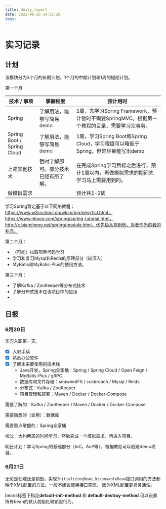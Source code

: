 ```yaml
---
title: daily_report
date: 2022-06-20 14:55:28
tags:
---
```


# 实习记录

## 计划

该模块分为3个月的长期计划，1个月的中期计划和1周的短期计划。

第一个月

| 技术 / 事项                | 掌握程度                             | 预计用时                                                     |
| -------------------------- | ------------------------------------ | ------------------------------------------------------------ |
| Spring                     | 了解用法，能够写简易demo             | 1周，先学习Spring Framework，预计暂时不需要SpringMVC。根据第一个教程的目录，需要学习完事务。 |
| Spring Boot / Spring Cloud | 了解用法，能够写简易demo             | 1周，学习Spring Boot和Spring Cloud，学习程度可以略低于Spring，但是尽量能写出demo |
| 上述其他技术               | 暂时了解即可。部分技术已经有所了解。 | 在完成Spring学习目标之后进行，预计1周以内，再做模拟需求的期间先学习马上需要用到的。 |
| 做模拟需求                 |                                      | 预计共1-2周                                                  |

学习Spring暂定基于以下网络教程：https://www.w3cschool.cn/wkspring/pesy1icl.html，https://www.nhooo.com/spring/spring-tutorial.html，http://c.biancheng.net/spring/module.html。优先级从高到低，后者作为前者的补充。

第二个月：

- （可能）拉取项目代码学习
- 学习和复习Mysql和Redis的原理部分（较深入）
- MyBatis和MyBatis-Plus的使用方法。

第三个月：

- 了解Kafka / ZooKeeper等分布式技术
- 了解分布式技术在该项目中的应用
- 

## 日报

### 6月20日

实习入职第一天。

- [x] 入职手续
- [x]  熟悉办公软件
- [x] 了解未来要使用的技术栈
  - Java开发，Spring全家桶：Spring / Spring Cloud / Open Feign / MyBatis-Plus / gRPC
  - 数据库和文件存储：seaweedFS / cockroach / Mysql / Reids
  - 分布式：Kafka / ZooKeeper
  - 项目管理和部署：Maven / Docker / Docker-Compose

需要了解的：Kafka / ZooKeeper / Maven / Docker / Docker-Compose

需要熟悉的（会用）：数据库

需要重点掌握的：Spring全家桶

彬沈：大约两周的时间学习，然后完成一个模拟需求，再进入项目。

明日计划：学习Spring的基础部分（IoC，AoP等），根据教程可以创建demo项目。

### 6月21日

无论是创建还是销毁，实现`InitializingBean`, `DisposableBean`接口调用的方法都晚于XML配置的方法。一般不建议使用接口实现， 因为XML配置更具灵活性。

beans标签下指定**default-init-method** 和 **default-destroy-method** 可以设置所有bean的默认初始化和销毁行为。
